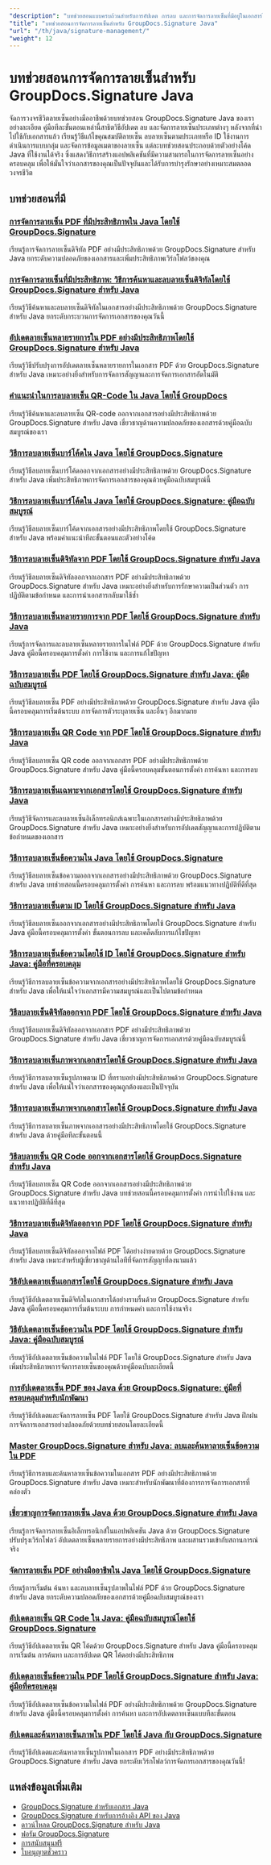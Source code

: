 ```yaml
---
"description": "บทช่วยสอนแบบครบถ้วนสำหรับการอัปเดต การลบ และการจัดการลายเซ็นที่มีอยู่ในเอกสารโดยใช้ GroupDocs.Signature สำหรับ Java"
"title": "บทช่วยสอนการจัดการลายเซ็นสำหรับ GroupDocs.Signature Java"
"url": "/th/java/signature-management/"
"weight": 12
---
```


# บทช่วยสอนการจัดการลายเซ็นสำหรับ GroupDocs.Signature Java

จัดการวงจรชีวิตลายเซ็นอย่างมืออาชีพด้วยบทช่วยสอน GroupDocs.Signature Java ของเราอย่างละเอียด คู่มือทีละขั้นตอนเหล่านี้สาธิตวิธีอัปเดต ลบ และจัดการลายเซ็นประเภทต่างๆ หลังจากที่นำไปใช้กับเอกสารแล้ว เรียนรู้วิธีแก้ไขคุณสมบัติลายเซ็น ลบลายเซ็นตามประเภทหรือ ID ใช้งานการดำเนินการแบบกลุ่ม และจัดการข้อมูลเมตาของลายเซ็น แต่ละบทช่วยสอนประกอบด้วยตัวอย่างโค้ด Java ที่ใช้งานได้จริง ซึ่งแสดงวิธีการสร้างแอปพลิเคชันที่มีความสามารถในการจัดการลายเซ็นอย่างครอบคลุม เพื่อให้มั่นใจว่าเอกสารของคุณเป็นปัจจุบันและได้รับการบำรุงรักษาอย่างเหมาะสมตลอดวงจรชีวิต

## บทช่วยสอนที่มี

### [การจัดการลายเซ็น PDF ที่มีประสิทธิภาพใน Java โดยใช้ GroupDocs.Signature](./mastering-pdf-signature-management-java-groupdocs-signature/)
เรียนรู้การจัดการลายเซ็นดิจิทัล PDF อย่างมีประสิทธิภาพด้วย GroupDocs.Signature สำหรับ Java ยกระดับความปลอดภัยของเอกสารและเพิ่มประสิทธิภาพเวิร์กโฟลว์ของคุณ

### [การจัดการลายเซ็นที่มีประสิทธิภาพ: วิธีการค้นหาและลบลายเซ็นดิจิทัลโดยใช้ GroupDocs.Signature สำหรับ Java](./search-delete-groupdocs-signature-java/)
เรียนรู้วิธีค้นหาและลบลายเซ็นดิจิทัลในเอกสารอย่างมีประสิทธิภาพด้วย GroupDocs.Signature สำหรับ Java ยกระดับกระบวนการจัดการเอกสารของคุณวันนี้

### [อัปเดตลายเซ็นหลายรายการใน PDF อย่างมีประสิทธิภาพโดยใช้ GroupDocs.Signature สำหรับ Java](./update-multiple-signatures-groupdocs-java/)
เรียนรู้วิธีปรับปรุงการอัปเดตลายเซ็นหลายรายการในเอกสาร PDF ด้วย GroupDocs.Signature สำหรับ Java เหมาะอย่างยิ่งสำหรับการจัดการสัญญาและการจัดการเอกสารอัตโนมัติ

### [คำแนะนำในการลบลายเซ็น QR-Code ใน Java โดยใช้ GroupDocs](./qr-code-signature-deletion-java-groupdocs/)
เรียนรู้วิธีค้นหาและลบลายเซ็น QR-code ออกจากเอกสารอย่างมีประสิทธิภาพด้วย GroupDocs.Signature สำหรับ Java เชี่ยวชาญด้านความปลอดภัยของเอกสารด้วยคู่มือฉบับสมบูรณ์ของเรา

### [วิธีการลบลายเซ็นบาร์โค้ดใน Java โดยใช้ GroupDocs.Signature](./delete-barcode-signatures-java-groupdocs/)
เรียนรู้วิธีลบลายเซ็นบาร์โค้ดออกจากเอกสารอย่างมีประสิทธิภาพด้วย GroupDocs.Signature สำหรับ Java เพิ่มประสิทธิภาพการจัดการเอกสารของคุณด้วยคู่มือฉบับสมบูรณ์นี้

### [วิธีการลบลายเซ็นบาร์โค้ดใน Java โดยใช้ GroupDocs.Signature: คู่มือฉบับสมบูรณ์](./groupdocs-signature-java-delete-barcode-signatures/)
เรียนรู้วิธีลบลายเซ็นบาร์โค้ดจากเอกสารอย่างมีประสิทธิภาพโดยใช้ GroupDocs.Signature สำหรับ Java พร้อมคำแนะนำทีละขั้นตอนและตัวอย่างโค้ด

### [วิธีการลบลายเซ็นดิจิทัลจาก PDF โดยใช้ GroupDocs.Signature สำหรับ Java](./delete-digital-signatures-pdf-groupdocs-java/)
เรียนรู้วิธีลบลายเซ็นดิจิทัลออกจากเอกสาร PDF อย่างมีประสิทธิภาพด้วย GroupDocs.Signature สำหรับ Java เหมาะอย่างยิ่งสำหรับการรักษาความเป็นส่วนตัว การปฏิบัติตามข้อกำหนด และการนำเอกสารกลับมาใช้ซ้ำ

### [วิธีการลบลายเซ็นหลายรายการจาก PDF โดยใช้ GroupDocs.Signature สำหรับ Java](./delete-multiple-signatures-groupdocs-signature-java/)
เรียนรู้การจัดการและลบลายเซ็นหลายรายการในไฟล์ PDF ด้วย GroupDocs.Signature สำหรับ Java คู่มือนี้ครอบคลุมการตั้งค่า การใช้งาน และการแก้ไขปัญหา

### [วิธีการลบลายเซ็น PDF โดยใช้ GroupDocs.Signature สำหรับ Java: คู่มือฉบับสมบูรณ์](./delete-pdf-signatures-groupdocs-java/)
เรียนรู้วิธีลบลายเซ็น PDF อย่างมีประสิทธิภาพด้วย GroupDocs.Signature สำหรับ Java คู่มือนี้ครอบคลุมการเริ่มต้นระบบ การจัดการตัวระบุลายเซ็น และอื่นๆ อีกมากมาย

### [วิธีการลบลายเซ็น QR Code จาก PDF โดยใช้ GroupDocs.Signature สำหรับ Java](./delete-qr-code-signatures-groupdocs-java/)
เรียนรู้วิธีลบลายเซ็น QR code ออกจากเอกสาร PDF อย่างมีประสิทธิภาพด้วย GroupDocs.Signature สำหรับ Java คู่มือนี้ครอบคลุมขั้นตอนการตั้งค่า การค้นหา และการลบ

### [วิธีการลบลายเซ็นเฉพาะจากเอกสารโดยใช้ GroupDocs.Signature สำหรับ Java](./delete-signatures-groupdocs-java/)
เรียนรู้วิธีจัดการและลบลายเซ็นอิเล็กทรอนิกส์เฉพาะในเอกสารอย่างมีประสิทธิภาพด้วย GroupDocs.Signature สำหรับ Java เหมาะอย่างยิ่งสำหรับการอัปเดตสัญญาและการปฏิบัติตามข้อกำหนดของเอกสาร

### [วิธีการลบลายเซ็นข้อความใน Java โดยใช้ GroupDocs.Signature](./delete-text-signatures-java-groupdocs-signature/)
เรียนรู้วิธีลบลายเซ็นข้อความออกจากเอกสารอย่างมีประสิทธิภาพด้วย GroupDocs.Signature สำหรับ Java บทช่วยสอนนี้ครอบคลุมการตั้งค่า การค้นหา และการลบ พร้อมแนวทางปฏิบัติที่ดีที่สุด

### [วิธีการลบลายเซ็นตาม ID โดยใช้ GroupDocs.Signature สำหรับ Java](./delete-signature-by-id-groupdocs-signature-java/)
เรียนรู้วิธีลบลายเซ็นออกจากเอกสารอย่างมีประสิทธิภาพโดยใช้ GroupDocs.Signature สำหรับ Java คู่มือนี้ครอบคลุมการตั้งค่า ขั้นตอนการลบ และเคล็ดลับการแก้ไขปัญหา

### [วิธีการลบลายเซ็นข้อความโดยใช้ ID โดยใช้ GroupDocs.Signature สำหรับ Java: คู่มือที่ครอบคลุม](./delete-text-signature-id-groupdocs-signature-java/)
เรียนรู้วิธีการลบลายเซ็นข้อความจากเอกสารอย่างมีประสิทธิภาพโดยใช้ GroupDocs.Signature สำหรับ Java เพื่อให้แน่ใจว่าเอกสารมีความสมบูรณ์และเป็นไปตามข้อกำหนด

### [วิธีลบลายเซ็นดิจิทัลออกจาก PDF โดยใช้ GroupDocs.Signature สำหรับ Java](./remove-digital-signatures-pdf-groupdocs-java/)
เรียนรู้วิธีลบลายเซ็นดิจิทัลออกจากเอกสาร PDF อย่างมีประสิทธิภาพด้วย GroupDocs.Signature สำหรับ Java เชี่ยวชาญการจัดการเอกสารด้วยคู่มือฉบับสมบูรณ์นี้

### [วิธีการลบลายเซ็นภาพจากเอกสารโดยใช้ GroupDocs.Signature สำหรับ Java](./delete-image-signatures-groupdocs-java/)
เรียนรู้วิธีการลบลายเซ็นรูปภาพตาม ID ที่ทราบอย่างมีประสิทธิภาพด้วย GroupDocs.Signature สำหรับ Java เพื่อให้แน่ใจว่าเอกสารของคุณถูกต้องและเป็นปัจจุบัน

### [วิธีการลบลายเซ็นภาพจากเอกสารโดยใช้ GroupDocs.Signature สำหรับ Java](./delete-image-signature-groupdocs-java/)
เรียนรู้วิธีการลบลายเซ็นภาพจากเอกสารอย่างมีประสิทธิภาพโดยใช้ GroupDocs.Signature สำหรับ Java ด้วยคู่มือทีละขั้นตอนนี้

### [วิธีลบลายเซ็น QR Code ออกจากเอกสารโดยใช้ GroupDocs.Signature สำหรับ Java](./delete-qr-code-signatures-java-groupdocs/)
เรียนรู้วิธีลบลายเซ็น QR Code ออกจากเอกสารอย่างมีประสิทธิภาพด้วย GroupDocs.Signature สำหรับ Java บทช่วยสอนนี้ครอบคลุมการตั้งค่า การนำไปใช้งาน และแนวทางปฏิบัติที่ดีที่สุด

### [วิธีการลบลายเซ็นดิจิทัลออกจาก PDF โดยใช้ GroupDocs.Signature สำหรับ Java](./delete-digital-signature-pdf-groupdocs-signature-java/)
เรียนรู้วิธีลบลายเซ็นดิจิทัลออกจากไฟล์ PDF ได้อย่างง่ายดายด้วย GroupDocs.Signature สำหรับ Java เหมาะสำหรับผู้เชี่ยวชาญด้านไอทีที่จัดการสัญญาที่ลงนามแล้ว

### [วิธีอัปเดตลายเซ็นเอกสารโดยใช้ GroupDocs.Signature สำหรับ Java](./update-document-signatures-groupdocs-signature-java/)
เรียนรู้วิธีอัปเดตลายเซ็นดิจิทัลในเอกสารได้อย่างราบรื่นด้วย GroupDocs.Signature สำหรับ Java คู่มือนี้ครอบคลุมการเริ่มต้นระบบ การกำหนดค่า และการใช้งานจริง

### [วิธีอัปเดตลายเซ็นข้อความใน PDF โดยใช้ GroupDocs.Signature สำหรับ Java: คู่มือฉบับสมบูรณ์](./update-text-signatures-groupdocs-signature-java/)
เรียนรู้วิธีอัปเดตลายเซ็นข้อความในไฟล์ PDF โดยใช้ GroupDocs.Signature สำหรับ Java เพิ่มประสิทธิภาพการจัดการลายเซ็นของคุณด้วยคู่มือฉบับละเอียดนี้

### [การอัปเดตลายเซ็น PDF ของ Java ด้วย GroupDocs.Signature: คู่มือที่ครอบคลุมสำหรับนักพัฒนา](./java-pdf-signature-updates-groupdocs-signature/)
เรียนรู้วิธีอัปเดตและจัดการลายเซ็น PDF โดยใช้ GroupDocs.Signature สำหรับ Java ฝึกฝนการจัดการเอกสารอย่างปลอดภัยด้วยบทช่วยสอนโดยละเอียดนี้

### [Master GroupDocs.Signature สำหรับ Java: ลบและค้นหาลายเซ็นข้อความใน PDF](./mastering-groupdocs-signature-delete-search-text-signatures-pdfs-java/)
เรียนรู้วิธีการลบและค้นหาลายเซ็นข้อความในเอกสาร PDF อย่างมีประสิทธิภาพด้วย GroupDocs.Signature สำหรับ Java เหมาะสำหรับนักพัฒนาที่ต้องการการจัดการเอกสารที่คล่องตัว

### [เชี่ยวชาญการจัดการลายเซ็น Java ด้วย GroupDocs.Signature สำหรับ Java](./master-java-signature-management-groupdocs-for-java/)
เรียนรู้การจัดการลายเซ็นอิเล็กทรอนิกส์ในแอปพลิเคชัน Java ด้วย GroupDocs.Signature ปรับปรุงเวิร์กโฟลว์ อัปเดตลายเซ็นหลายรายการอย่างมีประสิทธิภาพ และผสานรวมเข้ากับสถานการณ์จริง

### [จัดการลายเซ็น PDF อย่างมืออาชีพใน Java โดยใช้ GroupDocs.Signature](./java-groupdocs-signature-pdf-manage-sig/)
เรียนรู้การเริ่มต้น ค้นหา และลบลายเซ็นรูปภาพในไฟล์ PDF ด้วย GroupDocs.Signature สำหรับ Java ยกระดับความปลอดภัยของเอกสารด้วยคู่มือฉบับสมบูรณ์ของเรา

### [อัปเดตลายเซ็น QR Code ใน Java: คู่มือฉบับสมบูรณ์โดยใช้ GroupDocs.Signature](./update-qr-code-signatures-groupdocs-signature-java/)
เรียนรู้วิธีอัปเดตลายเซ็น QR โค้ดด้วย GroupDocs.Signature สำหรับ Java คู่มือนี้ครอบคลุมการเริ่มต้น การค้นหา และการอัปเดต QR โค้ดอย่างมีประสิทธิภาพ

### [อัปเดตลายเซ็นข้อความใน PDF โดยใช้ GroupDocs.Signature สำหรับ Java: คู่มือที่ครอบคลุม](./update-text-signatures-pdf-groupdocs-signature-java/)
เรียนรู้วิธีอัปเดตลายเซ็นข้อความในไฟล์ PDF อย่างมีประสิทธิภาพด้วย GroupDocs.Signature สำหรับ Java คู่มือนี้ครอบคลุมการตั้งค่า การค้นหา และการอัปเดตลายเซ็นแบบทีละขั้นตอน

### [อัปเดตและค้นหาลายเซ็นภาพใน PDF โดยใช้ Java กับ GroupDocs.Signature](./update-search-image-signatures-pdf-java-groupdocs/)
เรียนรู้วิธีอัปเดตและค้นหาลายเซ็นรูปภาพในเอกสาร PDF อย่างมีประสิทธิภาพด้วย GroupDocs.Signature สำหรับ Java ยกระดับเวิร์กโฟลว์การจัดการเอกสารของคุณวันนี้!

## แหล่งข้อมูลเพิ่มเติม

- [GroupDocs.Signature สำหรับเอกสาร Java](https://docs.groupdocs.com/signature/java/)
- [GroupDocs.Signature สำหรับการอ้างอิง API ของ Java](https://reference.groupdocs.com/signature/java/)
- [ดาวน์โหลด GroupDocs.Signature สำหรับ Java](https://releases.groupdocs.com/signature/java/)
- [ฟอรัม GroupDocs.Signature](https://forum.groupdocs.com/c/signature)
- [การสนับสนุนฟรี](https://forum.groupdocs.com/)
- [ใบอนุญาตชั่วคราว](https://purchase.groupdocs.com/temporary-license/)